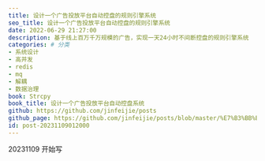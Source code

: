 ```yaml
---
title: 设计一个广告投放平台自动控盘的规则引擎系统
seo_title: 设计一个广告投放平台自动控盘的规则引擎系统
date: 2022-06-29 21:27:00
description: 基于线上百万千万规模的广告，实现一天24小时不间断控盘的规则引擎系统
categories: # 分类
- 系统设计
- 高并发
- redis
- mq
- 解耦
- 数据治理
book: Strcpy
book_title: 设计一个广告投放平台自动控盘系统 
github: https://github.com/jinfeijie/posts
github_page: https://github.com/jinfeijie/posts/blob/master/%E7%B3%BB%E7%BB%9F%E8%AE%BE%E8%AE%A1/%E5%A6%82%E4%BD%95%E8%AE%BE%E8%AE%A1%E4%B8%80%E4%B8%AA%E5%B9%BF%E5%91%8A%E6%8A%95%E6%94%BE%E5%B9%B3%E5%8F%B0%E8%87%AA%E5%8A%A8%E6%8E%A7%E7%9B%98%E7%9A%84%E8%A7%84%E5%88%99%E5%BC%95%E6%93%8E%E7%B3%BB%E7%BB%9F.md
id: post-20231109012000
---
```


20231109 开始写
